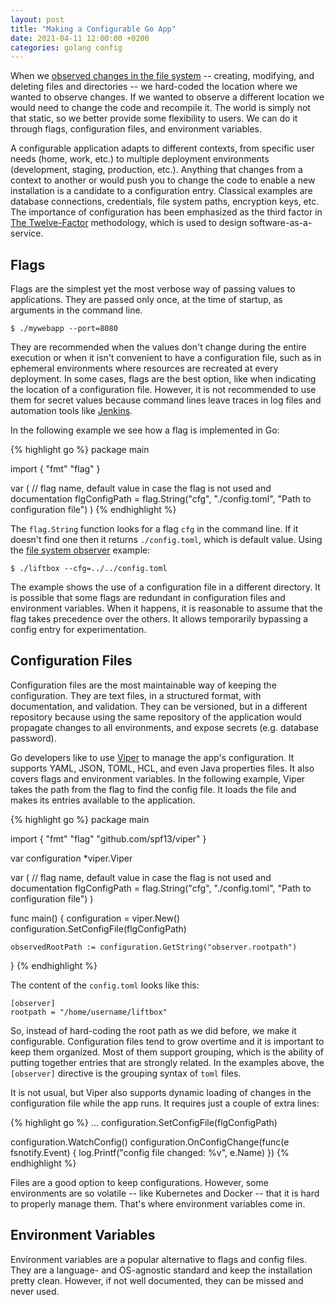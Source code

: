 ```yaml
---
layout: post
title: "Making a Configurable Go App"
date: 2021-04-11 12:00:00 +0200
categories: golang config
---
```


When we [observed changes in the file system](/2021/03/observer-design-pattern-golang.html) -- creating, modifying, and deleting files and directories -- we hard-coded the location where we wanted to observe changes. If we wanted to observe a different location we would need to change the code and recompile it. The world is simply not that static, so we better provide some flexibility to users. We can do it through flags, configuration files, and environment variables.

<!-- more -->

A configurable application adapts to different contexts, from specific user needs (home, work, etc.) to multiple deployment environments (development, staging, production, etc.). Anything that changes from a context to another or would push you to change the code to enable a new installation is a candidate to a configuration entry. Classical examples are database connections, credentials, file system paths, encryption keys, etc. The importance of configuration has been emphasized as the third factor in [The Twelve-Factor](https://12factor.net/config) methodology, which is used to design software-as-a-service.

## Flags

Flags are the simplest yet the most verbose way of passing values to applications. They are passed only once, at the time of startup, as arguments in the command line.

    $ ./mywebapp --port=8080

They are recommended when the values don't change during the entire execution or when it isn't convenient to have a configuration file, such as in ephemeral environments where resources are recreated at every deployment. In some cases, flags are the best option, like when indicating the location of a configuration file. However, it is not recommended to use them for secret values because command lines leave traces in log files and automation tools like [Jenkins](https://www.jenkins.io).

In the following example we see how a flag is implemented in Go:

{% highlight go %}
package main

import {
    "fmt"
    "flag"
}

var (
    // flag name, default value in case the flag is not used and documentation
    flgConfigPath = flag.String("cfg", "./config.toml", "Path to configuration file")
)
{% endhighlight %}

The `flag.String` function looks for a flag `cfg` in the command line. If it doesn't find one then it returns `./config.toml`, which is default value. Using the [file system observer](/2021/03/observer-design-pattern-golang.html) example: 

    $ ./liftbox --cfg=../../config.toml

The example shows the use of a configuration file in a different directory. It is possible that some flags are redundant in configuration files and environment variables. When it happens, it is reasonable to assume that the flag takes precedence over the others. It allows temporarily bypassing a config entry for experimentation.

## Configuration Files

Configuration files are the most maintainable way of keeping the configuration. They are text files, in a structured format, with documentation, and validation. They can be versioned, but in a different repository because using the same repository of the application would propagate changes to all environments, and expose secrets (e.g. database password).

Go developers like to use [Viper](https://github.com/spf13/viper) to manage the app's configuration. It supports YAML, JSON, TOML, HCL, and even Java properties files. It also covers flags and environment variables. In the following example, Viper takes the path from the flag to find the config file. It loads the file and makes its entries available to the application.

{% highlight go %}
package main

import {
    "fmt"
    "flag"
    "github.com/spf13/viper"
}

var configuration *viper.Viper

var (
    // flag name, default value in case the flag is not used and documentation
    flgConfigPath = flag.String("cfg", "./config.toml", "Path to configuration file")
)

func main() {
    configuration = viper.New()
    configuration.SetConfigFile(flgConfigPath)

    observedRootPath := configuration.GetString("observer.rootpath")
}
{% endhighlight %}

The content of the `config.toml` looks like this:

    [observer]
    rootpath = "/home/username/liftbox"

So, instead of hard-coding the root path as we did before, we make it configurable. Configuration files tend to grow overtime and it is important to keep them organized. Most of them support grouping, which is the ability of putting together entries that are strongly related. In the examples above, the `[observer]` directive is the grouping syntax of `toml` files.

It is not usual, but Viper also supports dynamic loading of changes in the configuration file while the app runs. It requires just a couple of extra lines:

{% highlight go %}
...
configuration.SetConfigFile(flgConfigPath)

configuration.WatchConfig()
configuration.OnConfigChange(func(e fsnotify.Event) {
    log.Printf("config file changed: %v", e.Name)
})
{% endhighlight %}

Files are a good option to keep configurations. However, some environments are so volatile -- like Kubernetes and Docker -- that it is hard to properly manage them. That's where environment variables come in.

## Environment Variables

Environment variables are a popular alternative to flags and config files. They are a language- and OS-agnostic standard and keep the installation pretty clean. However, if not well documented, they can be missed and never used.